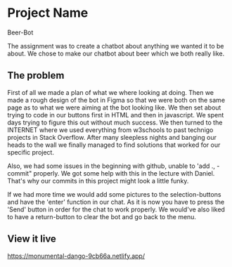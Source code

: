 # Project Name

Beer-Bot

The assignment was to create a chatbot about anything we wanted it to be about. We chose to make our chatbot about beer which we both really like. 
## The problem

First of all we made a plan of what we where looking at doing. Then we made a rough design of the bot in Figma so that we were both on the same page as to what we were aiming at the bot looking like. 
We then set about trying to code in our buttons first in HTML and then in javascript. We spent days trying to figure this out without much success. We then turned to the INTERNET where we used everything from w3schools to past technigo projects in Stack Overflow. After many sleepless nights and banging our heads to the wall we finally managed to find solutions that worked for our specific project. 

Also, we had some issues in the beginning with github, unable to 'add ., -commit" properly. We got some help with this in the lecture with Daniel. That's why our commits in this project might look a little funky. 

If we had more time we would add some pictures to the selection-buttons and have the 'enter' function in our chat. As it is now you have to press the 'Send' button in order for the chat to work properly. 
We would've also liked to have a return-button to clear the bot and go back to the menu.

## View it live

https://monumental-dango-9cb66a.netlify.app/
